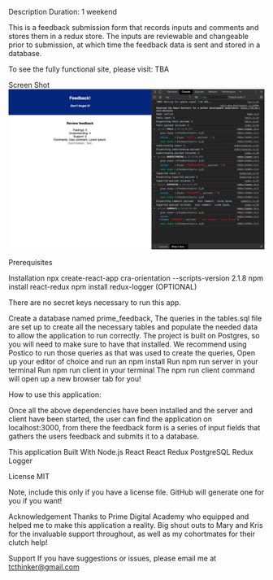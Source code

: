 Description
Duration: 1 weekend

This is a feedback submission form that records inputs and comments and stores them in a redux store.  The inputs are reviewable and changeable prior to submission, at which time the feedback data is sent and stored in a database.

To see the fully functional site, please visit: TBA

Screen Shot
![](public/images/screenshot.png)

Prerequisites

Installation
npx create-react-app cra-orientation --scripts-version 2.1.8
npm install react-redux
npm install redux-logger (OPTIONAL)

There are no secret keys necessary to run this app.

Create a database named prime_feedback,
The queries in the tables.sql file are set up to create all the necessary tables and populate the needed data to allow the application to run correctly. The project is built on Postgres, so you will need to make sure to have that installed. We recommend using Postico to run those queries as that was used to create the queries,
Open up your editor of choice and run an npm install
Run npm run server in your terminal
Run npm run client in your terminal
The npm run client command will open up a new browser tab for you!

How to use this application:

Once all the above dependencies have been installed and the server and client have been started, the user can find the application on localhost:3000, from there the feedback form is a series of input fields that gathers the users feedback and submits it to a database.

This application 
Built With
Node.js
React
React Redux
PostgreSQL
Redux Logger

License
MIT

Note, include this only if you have a license file. GitHub will generate one for you if you want!

Acknowledgement
Thanks to Prime Digital Academy who equipped and helped me to make this application a reality. Big shout outs to Mary and Kris for the invaluable support throughout, as well as my cohortmates for their clutch help!

Support
If you have suggestions or issues, please email me at tcthinker@gmail.com